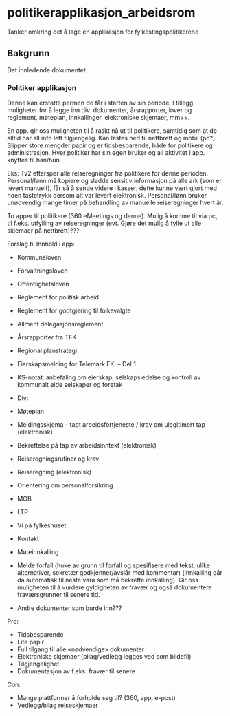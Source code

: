# politikerapplikasjon_arbeidsrom
Tanker omkring det å lage en applikasjon for fylkestingspolitikerene

## Bakgrunn
Det innledende dokumentet

### Politiker applikasjon

Denne kan erstatte permen de får i starten av sin periode. I tillegg muligheter for å legge inn div. dokumenter, årsrapporter, lover og reglement, møteplan, innkallinger, elektroniske skjemaer, mm++.

En app. gir oss muligheten til å raskt nå ut til politikere, samtidig som at de alltid har all info lett tilgjengelig. Kan lastes ned til nettbrett og mobil (pc?). Slipper store mengder papir og er tidsbesparende, både for politikere og administrasjon. Hver politiker har sin egen bruker og all aktivitet i app. knyttes til han/hun.

Eks: Tv2 etterspør alle reiseregninger fra politikere for denne perioden. Personal/lønn må kopiere og sladde sensitiv informasjon på alle ark (som er levert manuelt), får så å sende videre i kasser, dette kunne vært gjort med noen tastetrykk dersom alt var levert elektronisk. Personal/lønn bruker unødvendig mange timer på behandling av manuelle reiseregninger hvert år.

To apper til politikere (360 eMeetings og denne). Mulig å komme til via pc, til f.eks. utfylling av reiseregninger (evt. Gjøre det mulig å fylle ut alle skjemaer på nettbrett)???

Forslag til Innhold i app:
-	Kommuneloven
-	Forvaltningsloven
-	Offentlighetsloven

-	Reglement for politisk arbeid
-	Reglement for godtgjøring til folkevalgte
-	Allment delegasjonsreglement

-	Årsrapporter fra TFK

-	Regional planstrategi

-	Eierskapsmelding for Telemark FK. – Del 1
-	KS-notat: anbefaling om eierskap, selskapsledelse og kontroll av kommunalt eide selskaper og foretak

-	Div:
- Møteplan
- Meldingsskjema – tapt arbeidsfortjeneste / krav om ulegitimert tap (elektronisk)
- Bekreftelse på tap av arbeidsinntekt (elektronisk)
- Reiseregningsrutiner og krav
- Reiseregning (elektronisk)
- Orientering om personalforsikring
- MOB
- LTP
- Vi på fylkeshuset
- Kontakt

-	Møteinnkalling
-	Melde forfall (huke av grunn til forfall og spesifisere med tekst, ulike alternativer, sekretær godkjenner/avslår med kommentar) (innkalling går da automatisk til neste vara som må bekrefte innkalling). Gir oss muligheten til å vurdere gyldigheten av fravær og også dokumentere fraværsgrunner til senere tid.

-	Andre dokumenter som burde inn???



Pro:
-	Tidsbesparende
-	Lite papir
-	Full tilgang til alle «nødvendige» dokumenter
-	Elektroniske skjemaer (bilag/vedlegg legges ved som bildefil)
-	Tilgjengelighet
-	Dokumentasjon av f.eks. fravær til senere

Con:
-	Mange plattformer å forholde seg til? (360, app, e-post)
-	Vedlegg/bilag reiseskjemaer

